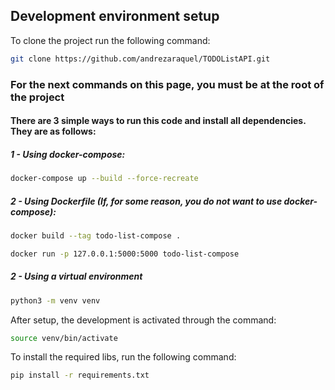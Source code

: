 ## Development environment setup

To clone the project run the following command:
```bash
git clone https://github.com/andrezaraquel/TODOListAPI.git
```

### For the next commands on this page, you must be at the **root** of the project

#### There are 3 simple ways to run this code and install all dependencies. They are as follows:

##### 1 - Using docker-compose:

```bash
docker-compose up --build --force-recreate
```

##### 2 - Using Dockerfile (If, for some reason, you do not want to use docker-compose):

```bash
docker build --tag todo-list-compose .

docker run -p 127.0.0.1:5000:5000 todo-list-compose
```
##### 2 -  Using a virtual environment

```bash
python3 -m venv venv
```

After setup, the development is activated through the command:

```bash
source venv/bin/activate
```

To install the required libs, run the following command:

```bash
pip install -r requirements.txt 
```
